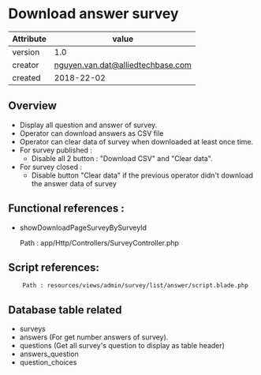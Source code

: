 # Download answer survey

Attribute | value
--------- |---------
version   | 1.0
creator   | nguyen.van.dat@alliedtechbase.com
created   | 2018-22-02


## Overview
  
- Display all question and answer of survey.<br>
- Operator can download answers as CSV file 
- Operator can clear data of survey when downloaded at least once time.
- For survey published : 
  * Disable all 2 button : "Download CSV" and "Clear data".
- For survey closed : 
  * Disable button "Clear data" if the previous operator didn't download the answer data of survey  
   
## Functional references : 
  * showDownloadPageSurveyBySurveyId 
    
    
    Path : app/Http/Controllers/SurveyController.php
    
## Script references: 
    
    
        Path : resources/views/admin/survey/list/answer/script.blade.php
        
## Database table related
* surveys
* answers (For get number answers of survey).
* questions (Get all survey's question to display as table header)
* answers_question
* question_choices
    
